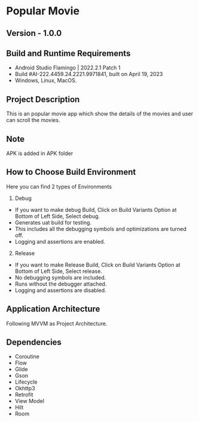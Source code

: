 # Popular Movie

## Version - 1.0.0

## Build and Runtime Requirements

+ Android Studio Flamingo | 2022.2.1 Patch 1
+ Build #AI-222.4459.24.2221.9971841, built on April 19, 2023
+ Windows, Linux, MacOS.

## Project Description
This is an popular movie app which show the details of the movies and user can scroll the movies.

## Note
 APK is added in APK folder

## How to Choose Build Environment

Here you can find 2 types of Environments

1. Debug

+ If you want to make debug Build, Click on Build Variants Option at Bottom of Left Side, Select debug.
+ Generates uat build for testing.
+ This includes all the debugging symbols and optimizations are turned off.
+ Logging and assertions are enabled.

2. Release

+ If you want to make Release Build, Click on Build Variants Option at Bottom of Left Side,
  Select release.
+  No debugging symbols are included.
+ Runs without the debugger attached.
+ Logging and assertions are disabled.

## Application Architecture

Following MVVM as Project Architecture.

## Dependencies

- Coroutine
- Flow
- Glide
- Gson
- Lifecycle
- Okhttp3
- Retrofit
- View Model
- Hilt
- Room
